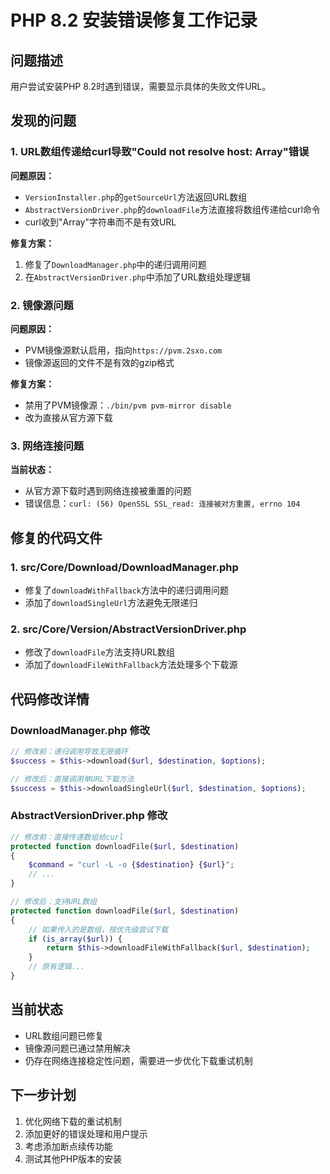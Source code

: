 # PHP 8.2 安装错误修复工作记录

## 问题描述
用户尝试安装PHP 8.2时遇到错误，需要显示具体的失败文件URL。

## 发现的问题

### 1. URL数组传递给curl导致"Could not resolve host: Array"错误

**问题原因：**
- `VersionInstaller.php`的`getSourceUrl`方法返回URL数组
- `AbstractVersionDriver.php`的`downloadFile`方法直接将数组传递给curl命令
- curl收到"Array"字符串而不是有效URL

**修复方案：**
1. 修复了`DownloadManager.php`中的递归调用问题
2. 在`AbstractVersionDriver.php`中添加了URL数组处理逻辑

### 2. 镜像源问题

**问题原因：**
- PVM镜像源默认启用，指向`https://pvm.2sxo.com`
- 镜像源返回的文件不是有效的gzip格式

**修复方案：**
- 禁用了PVM镜像源：`./bin/pvm pvm-mirror disable`
- 改为直接从官方源下载

### 3. 网络连接问题

**当前状态：**
- 从官方源下载时遇到网络连接被重置的问题
- 错误信息：`curl: (56) OpenSSL SSL_read: 连接被对方重置, errno 104`

## 修复的代码文件

### 1. src/Core/Download/DownloadManager.php
- 修复了`downloadWithFallback`方法中的递归调用问题
- 添加了`downloadSingleUrl`方法避免无限递归

### 2. src/Core/Version/AbstractVersionDriver.php  
- 修改了`downloadFile`方法支持URL数组
- 添加了`downloadFileWithFallback`方法处理多个下载源

## 代码修改详情

### DownloadManager.php 修改
```php
// 修改前：递归调用导致无限循环
$success = $this->download($url, $destination, $options);

// 修改后：直接调用单URL下载方法
$success = $this->downloadSingleUrl($url, $destination, $options);
```

### AbstractVersionDriver.php 修改
```php
// 修改前：直接传递数组给curl
protected function downloadFile($url, $destination)
{
    $command = "curl -L -o {$destination} {$url}";
    // ...
}

// 修改后：支持URL数组
protected function downloadFile($url, $destination)
{
    // 如果传入的是数组，按优先级尝试下载
    if (is_array($url)) {
        return $this->downloadFileWithFallback($url, $destination);
    }
    // 原有逻辑...
}
```

## 当前状态
- URL数组问题已修复
- 镜像源问题已通过禁用解决
- 仍存在网络连接稳定性问题，需要进一步优化下载重试机制

## 下一步计划
1. 优化网络下载的重试机制
2. 添加更好的错误处理和用户提示
3. 考虑添加断点续传功能
4. 测试其他PHP版本的安装
